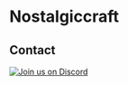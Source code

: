 # Nostalgiccraft

## Contact
  [![Join us on Discord](https://discord.com/api/guilds/917121123890634822/widget.png?style=banner2)](https://discord.gg/yGaFFrbAmc)

